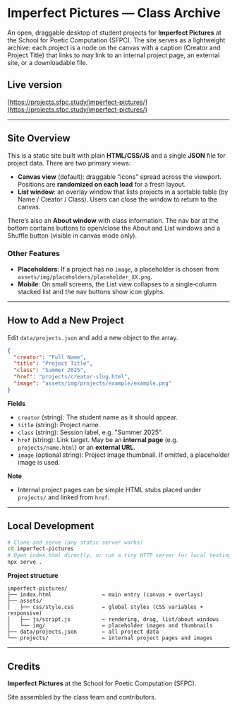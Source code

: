 # Imperfect Pictures — Class Archive

An open, draggable desktop of student projects for **Imperfect Pictures** at the School for Poetic Computation (SFPC). The site serves as a lightweight archive: each project is a node on the canvas with a caption (Creator and Project Title) that links to may link to an internal project page, an external site, or a downloadable file.

## Live version

[https://projects.sfpc.study/imperfect-pictures/](https://projects.sfpc.study/imperfect-pictures/)

---

## Site Overview

This is a static site built with plain **HTML/CSS/JS** and a single **JSON** file for project data. There are two primary views:

- **Canvas view** (default): draggable “icons” spread across the viewport. Positions are **randomized on each load** for a fresh layout.
- **List window**: an overlay window that lists projects in a sortable table (by Name / Creator / Class). Users can close the window to return to the canvas.

There’s also an **About window** with class information. The nav bar at the bottom contains buttons to open/close the About and List windows and a Shuffle button (visible in canvas mode only).

### Other Features
- **Placeholders**: If a project has no `image`, a placeholder is chosen from `assets/img/placeholders/placeholder_XX.png`.
- **Mobile**: On small screens, the List view collapses to a single‑column stacked list and the nav buttons show icon glyphs.

---

## How to Add a New Project

Edit `data/projects.json` and add a new object to the array.

```json
{
  "creator": "Full Name",
  "title": "Project Title",
  "class": "Summer 2025",
  "href": "projects/creator-slug.html",
  "image": "assets/img/projects/example/example.png"
}
```

**Fields**
- `creator` (string): The student name as it should appear.
- `title` (string): Project name.
- `class` (string): Session label, e.g. "Summer 2025".
- `href` (string): Link target. May be an **internal page** (e.g. `projects/name.html`) or an **external URL**.
- `image` (optional string): Project image thumbnail. If omitted, a placeholder image is used.

**Note**
- Internal project pages can be simple HTML stubs placed under `projects/` and linked from `href`.

---

## Local Development

```bash
# Clone and serve (any static server works)
cd imperfect-pictures
# Open index.html directly, or run a tiny HTTP server for local testing
npx serve .
```

**Project structure**
```
imperfect-pictures/
├── index.html                ← main entry (canvas + overlays)
├── assets/
│   ├── css/style.css         ← global styles (CSS variables + responsive)
│   ├── js/script.js          ← rendering, drag, list/about windows
│   └── img/                  ← placeholder images and thumbnails
├── data/projects.json        ← all project data
└── projects/                 ← internal project pages and images
```

---

## Credits

**Imperfect Pictures** at the School for Poetic Computation (SFPC).

Site assembled by the class team and contributors.
